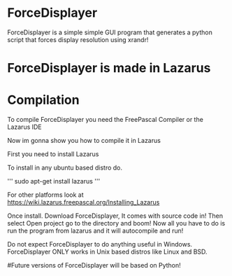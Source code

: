 # ForceDisplayer
ForceDisplayer is a simple simple GUI program that generates a python script that forces display resolution using xrandr!

# ForceDisplayer is made in Lazarus

# Compilation

To compile ForceDisplayer you need the FreePascal Compiler or the Lazarus IDE

Now im gonna show you how to compile it in Lazarus

First you need to install Lazarus

To install in any ubuntu based distro do.

'''
sudo apt-get install lazarus
'''

For other platforms look at https://wiki.lazarus.freepascal.org/Installing_Lazarus

Once install. Download ForceDisplayer, It comes with source code in!
Then select Open project go to the directory and boom! Now all you have to do is run the program from lazarus and it will autocompile and run!

Do not expect ForceDisplayer to do anything useful in Windows.
ForceDisplayer ONLY works in Unix based distros like Linux and BSD.


#Future versions of ForceDisplayer will be based on Python!
